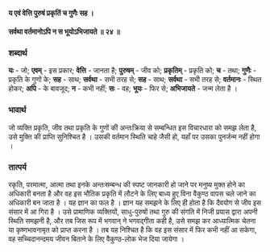 #### य एवं वेत्ति पुरुषं प्रकृतिं च गुणैः सह ।
#### सर्वथा वर्तमानोऽपि न स भूयोऽभिजायते ॥ २४ ॥

### शब्दार्थ

**यः** - जो; **एवम्** - इस प्रकार; **वेत्ति** - जानता है; **पुरुषम्** - जीव को; **प्रकृतिम्** - प्रकृति को; **च** - तथा; **गुणैः** - प्रकृति के गुणों के; **सह** - साथ; **सर्वथा** - सभी तरह से; **सह** - साथ; **सर्वथा** - सभी तरह से; **वर्तमानः** - स्थित होकर; **अपि** - के बावजूद; **न** - कभी नहीं; **सः** - वह; **भूयः** - फिर से; **अभिजायते** - जन्म लेता है ।

### भावार्थ

जो व्यक्ति प्रकृति, जीव तथा प्रकृति के गुणों की अन्तःक्रिया से सम्बन्धित इस विचारधारा को समझ लेता है, उसे मुक्ति की प्राप्ति सुनिश्चित है । उसकी वर्तमान स्थिति चाहे जैसी हो, यहाँ पर उसका पुनर्जन्म नहीं होगा ।

### तात्पर्य

रकृति, परमात्मा, आत्मा तथा इनके अन्तःसम्बन्ध की स्पष्ट जानकारी हो जाने पर मनुष्य मुक्त होने का अधिकारी बनता है और वह इस भौतिक प्रकृति में लौटने के लिए बाध्य हुए विना वैकुण्ठ वापस चले जाने का अधिकारी बन जाता है । यह ज्ञान का फल है । ज्ञान यह समझने के लिए ही होता है कि दैवयोग से जीव इस संसार में आ गिरा है । उसे प्रामाणिक व्यक्तियों, साधु-पुरुषों तथा गुरु की संगति में निजी प्रयास द्वारा अपनी स्थिति समझनी है, और तब जिस रूप में भगवान् ने भगवद्गीता कही है, उसे समझ कर आध्यात्मिक चेतना या कृष्णभावनामृत को प्राप्त करना है । तब यह निश्चित है कि वह इस संसार में फिर कभी नहीं आ सकेगा, वह सच्चिदानन्दमय जीवन बिताने के लिए वैकुण्ठ-लोक भेज दिया जायेगा ।